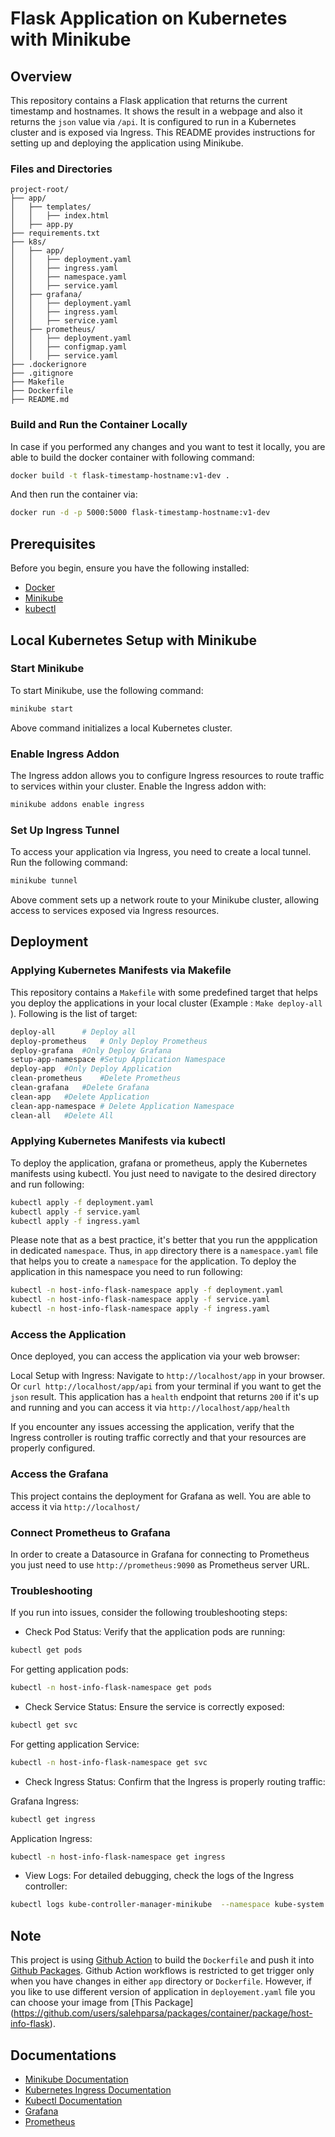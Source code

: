 # Flask Application on Kubernetes with Minikube

## Overview

This repository contains a Flask application that returns the current timestamp and hostnames. It shows the result in a webpage and also it returns the `json` value via `/api`. It is configured to run in a Kubernetes cluster and is exposed via Ingress. This README provides instructions for setting up and deploying the application using Minikube.

### Files and Directories

```
project-root/
├── app/
│   ├── templates/
│   │   ├── index.html
│   ├── app.py
├── requirements.txt
├── k8s/
│   ├── app/
│   │   ├── deployment.yaml
│   │   ├── ingress.yaml
│   │   ├── namespace.yaml
│   │   ├── service.yaml
│   ├── grafana/
│   │   ├── deployment.yaml
│   │   ├── ingress.yaml
│   │   ├── service.yaml
│   ├── prometheus/
│   │   ├── deployment.yaml
│   │   ├── configmap.yaml
│   │   ├── service.yaml
├── .dockerignore
├── .gitignore
├── Makefile
├── Dockerfile
├── README.md
```

### Build and Run the Container Locally

In case if you performed any changes and you want to test it locally, you are able to build the docker container with following command:

```sh
docker build -t flask-timestamp-hostname:v1-dev .
```
And then run the container via:

```sh
docker run -d -p 5000:5000 flask-timestamp-hostname:v1-dev
```

## Prerequisites

Before you begin, ensure you have the following installed:

- [Docker](https://docs.docker.com/get-docker/)
- [Minikube](https://minikube.sigs.k8s.io/docs/start/)
- [kubectl](https://kubernetes.io/docs/tasks/tools/install-kubectl/)

## Local Kubernetes Setup with Minikube

### Start Minikube

To start Minikube, use the following command:

```sh
minikube start
```

Above command initializes a local Kubernetes cluster.

### Enable Ingress Addon
The Ingress addon allows you to configure Ingress resources to route traffic to services within your cluster. Enable the Ingress addon with:


```sh
minikube addons enable ingress
```

### Set Up Ingress Tunnel

To access your application via Ingress, you need to create a local tunnel. Run the following command:

```sh
minikube tunnel
```

Above comment sets up a network route to your Minikube cluster, allowing access to services exposed via Ingress resources.


## Deployment

### Applying Kubernetes Manifests via Makefile

This repository contains a `Makefile` with some predefined target that helps you deploy the applications in your local cluster (Example : `Make deploy-all`
). Following is the list of target:

```sh
deploy-all      # Deploy all
deploy-prometheus   # Only Deploy Prometheus
deploy-grafana  #Only Deploy Grafana
setup-app-namespace #Setup Application Namespace
deploy-app  #Only Deploy Application
clean-prometheus    #Delete Prometheus
clean-grafana   #Delete Grafana
clean-app   #Delete Application
clean-app-namespace # Delete Application Namespace
clean-all   #Delete All
```

### Applying Kubernetes Manifests via kubectl

To deploy the application, grafana or prometheus, apply the Kubernetes manifests using kubectl. You just need to navigate to the desired directory and run following:

```sh
kubectl apply -f deployment.yaml
kubectl apply -f service.yaml
kubectl apply -f ingress.yaml
```

Please note that as a best practice, it's better that you run the appplication in dedicated `namespace`. Thus, in `app` directory there is a `namespace.yaml` file that helps you to create a `namespace` for the application. To deploy the application in this namespace you need to run following:

```sh
kubectl -n host-info-flask-namespace apply -f deployment.yaml
kubectl -n host-info-flask-namespace apply -f service.yaml
kubectl -n host-info-flask-namespace apply -f ingress.yaml
```

### Access the Application

Once deployed, you can access the application via your web browser:

Local Setup with Ingress: Navigate to `http://localhost/app` in your browser. Or `curl http://localhost/app/api` from your terminal if you want to get the `json` result. This application has a `health` endpoint that returns `200` if it's up and running and you can access it via `http://localhost/app/health`

If you encounter any issues accessing the application, verify that the Ingress controller is routing traffic correctly and that your resources are properly configured.

### Access the Grafana

This project contains the deployment for Grafana as well. You are able to access it via `http://localhost/`

### Connect Prometheus to Grafana

In order to create a Datasource in Grafana for connecting to Prometheus you just need to use `http://prometheus:9090` as Prometheus server URL.

### Troubleshooting

If you run into issues, consider the following troubleshooting steps:

* Check Pod Status: Verify that the application pods are running:
```sh
kubectl get pods
```

For getting application pods:

```sh
kubectl -n host-info-flask-namespace get pods
```

* Check Service Status: Ensure the service is correctly exposed:
```sh
kubectl get svc
```

For getting application Service:

```sh
kubectl -n host-info-flask-namespace get svc
```
* Check Ingress Status: Confirm that the Ingress is properly routing traffic:

Grafana Ingress:

```sh
kubectl get ingress
```
Application Ingress:
```sh
kubectl -n host-info-flask-namespace get ingress
```

* View Logs: For detailed debugging, check the logs of the Ingress controller:
```sh
kubectl logs kube-controller-manager-minikube  --namespace kube-system
```

## Note

This project is using [Github Action](https://docs.github.com/en/actions) to build the `Dockerfile` and push it into [Github Packages](https://github.com/features/packages). Github Action workflows is restricted to get trigger only when you have changes in either `app` directory or `Dockerfile`. However, if you like to use different version of application in `deployement.yaml` file you can choose your image from [This Package] (https://github.com/users/salehparsa/packages/container/package/host-info-flask).

## Documentations

- [Minikube Documentation](https://minikube.sigs.k8s.io/docs/handbook/)
- [Kubernetes Ingress Documentation](https://kubernetes.io/docs/concepts/services-networking/ingress/)
- [Kubectl Documentation](https://kubernetes.io/docs/reference/kubectl/)
- [Grafana](https://grafana.com/docs/grafana/latest/)
- [Prometheus](https://prometheus.io/docs/introduction/overview/)